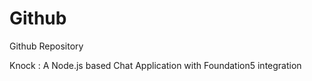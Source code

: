 Github
======

Github Repository

Knock : A Node.js based Chat Application with Foundation5 integration
